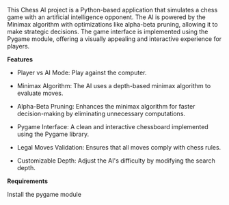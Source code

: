 This Chess AI project is a Python-based application that simulates a chess game with an artificial intelligence opponent. The AI is powered by the Minimax algorithm with optimizations like alpha-beta pruning, allowing it to make strategic decisions. The game interface is implemented using the Pygame module, offering a visually appealing and interactive experience for players.

**Features**

- Player vs AI Mode: Play against the computer.

- Minimax Algorithm: The AI uses a depth-based minimax algorithm to evaluate moves.

- Alpha-Beta Pruning: Enhances the minimax algorithm for faster decision-making by eliminating unnecessary computations.

- Pygame Interface: A clean and interactive chessboard implemented using the Pygame library.

- Legal Moves Validation: Ensures that all moves comply with chess rules.

- Customizable Depth: Adjust the AI's difficulty by modifying the search depth.

**Requirements**

Install the pygame module
